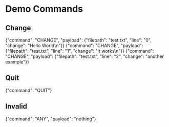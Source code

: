 # Demo Commands


## Change

{"command": "CHANGE", "payload": {"filepath": "test.txt", "line": "0", "change": "Hello World\n"}}
{"command": "CHANGE", "payload": {"filepath": "test.txt", "line": "1", "change": "It works\n"}}
{"command": "CHANGE", "payload": {"filepath": "test.txt", "line": "2", "change": "another example"}}


## Quit

{"command": "QUIT"}


## Invalid

{"command": "ANY", "payload": "nothing"}